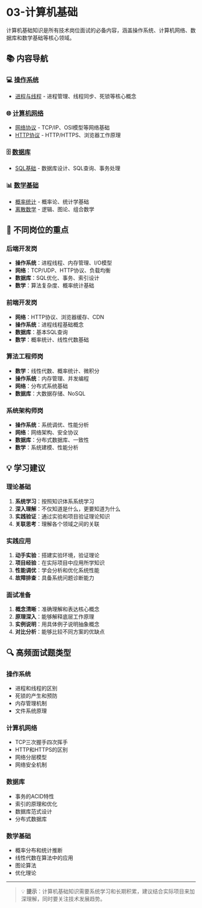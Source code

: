 # 03-计算机基础

计算机基础知识是所有技术岗位面试的必备内容，涵盖操作系统、计算机网络、数据库和数学基础等核心领域。

## 📚 内容导航

### 💻 [操作系统](operating-system/)
- [进程与线程](operating-system/processes-and-threads.md) - 进程管理、线程同步、死锁等核心概念

### 🌐 [计算机网络](computer-network/)
- [网络协议](computer-network/network-protocols.md) - TCP/IP、OSI模型等网络基础
- [HTTP协议](computer-network/http-protocol.md) - HTTP/HTTPS、浏览器工作原理

### 🗄️ [数据库](database/)
- [SQL基础](database/sql-fundamentals.md) - 数据库设计、SQL查询、事务处理

### 📊 [数学基础](mathematics/)
- [概率统计](mathematics/probability-statistics.md) - 概率论、统计学基础
- [离散数学](mathematics/discrete-mathematics.md) - 逻辑、图论、组合数学

## 🎯 不同岗位的重点

### 后端开发岗
- **操作系统**：进程线程、内存管理、I/O模型
- **网络**：TCP/UDP、HTTP协议、负载均衡
- **数据库**：SQL优化、事务、索引设计
- **数学**：算法复杂度、概率统计基础

### 前端开发岗
- **网络**：HTTP协议、浏览器缓存、CDN
- **操作系统**：进程线程基础概念
- **数据库**：基本SQL查询
- **数学**：概率统计、线性代数基础

### 算法工程师岗
- **数学**：线性代数、概率统计、微积分
- **操作系统**：内存管理、并发编程
- **网络**：分布式系统基础
- **数据库**：大数据存储、NoSQL

### 系统架构师岗
- **操作系统**：系统调优、性能分析
- **网络**：网络架构、安全协议
- **数据库**：分布式数据库、一致性
- **数学**：系统建模、性能分析

## 💡 学习建议

### 理论基础
1. **系统学习**：按照知识体系系统学习
2. **深入理解**：不仅知道是什么，更要知道为什么
3. **实践验证**：通过实验和项目验证理论知识
4. **关联思考**：理解各个领域之间的关联

### 实践应用
1. **动手实验**：搭建实验环境，验证理论
2. **项目经验**：在实际项目中应用所学知识
3. **性能调优**：学会分析和优化系统性能
4. **故障排查**：具备系统问题诊断能力

### 面试准备
1. **概念清晰**：准确理解和表达核心概念
2. **原理深入**：能够解释底层工作原理
3. **实例说明**：用具体例子说明抽象概念
4. **对比分析**：能够比较不同方案的优缺点

## 🔍 高频面试题类型

### 操作系统
- 进程和线程的区别
- 死锁的产生和预防
- 内存管理机制
- 文件系统原理

### 计算机网络
- TCP三次握手四次挥手
- HTTP和HTTPS的区别
- 网络分层模型
- 网络安全机制

### 数据库
- 事务的ACID特性
- 索引的原理和优化
- 数据库范式设计
- 分布式数据库

### 数学基础
- 概率分布和统计推断
- 线性代数在算法中的应用
- 图论算法
- 优化理论

---

> 💡 **提示**：计算机基础知识需要系统学习和长期积累，建议结合实际项目来加深理解，同时要关注技术发展趋势。
